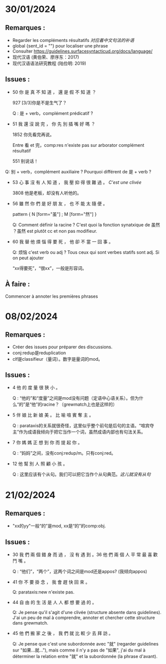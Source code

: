 # 30/01/2024

## Remarques : 
- Regarder les compléments résultatifs *对应着中文句法的补语*
- global {sent_id = ""} pour localiser une phrase
- Consulter https://guidelines.surfacesyntacticud.org/docs/language/
- 现代汉语 (黄伯荣、廖序东：2017)
- 现代汉语语法研究教程 (陆俭明: 2019)

## Issues :

- 50 你 是 真 不 知 道 ， 還 是 假 不 知 道 ？

  927 [3/3]你是不是生气了？

  Q : 是 + verb，complément prédicatif ?

- 51 我 還 沒 說 完 ， 你 先 別 插 嘴 好 嗎 ？ 

  1852 你先看完再说。

  Entre 看 et 完，comp:res n'existe pas sur arborator complément résultatif

  551 别说话！

Q: 别 + verb，complément auxiliaire ? Pourquoi différent de 是 + verb ?

- 53 心 事 沒 有 人 知 道 ， 我 壓 抑 得 很 難 過 。  *C'est une clivée*

  3808 他是老板，却没有人听他的。

- 56 雖 然 你 們 是 好 朋 友 ， 也 不 能 太 隨 便 。 

  pattern { N [form="虽"] ; M [form="然"] }

  Q: Comment définir la racine ? C'est quoi la fonction synatxique de 虽然 ？虽然 est plutôt cc et non pas modifieur.

- 60 我 替 他 煩 惱 得 要 死 ， 他 卻 不 當 一 回 事 。 

  Q: 烦恼 c'est verb ou adj ?  Tous ceux qui sont verbes statifs sont adj. Si on peut ajouter

  “xx得要死”，“很xx”，一般是形容词。

## À faire :
Commencer à annoter les premières phrases

# 08/02/2024

## Remarques : 
- Créer des issues pour préparer des discussions.
- conj:redup是reduplication
- clf是classifieur（量词）。数字是量词的mod。

## Issues :
- 4 他 的 度 量 很 狹 小 。

  Q : “他的”和“度量”之间是mod没有问题（定语中心语关系）。但为什么“的”是“他”的racine？（grewmatch上也是这样的）

- 5 伴 娘 比 新 娘 美 。 比 喻 喧 賓 奪 主 。

  Q : parataxis的关系就很奇怪，这里似乎整个前句是后句的主语。“喧宾夺主”作为成语我倾向于把它当作一个词，虽然成语内部也有句法关系。

- 7 你 媽 媽 正 想 到 你 而 提 起 你 。

  Q : “妈妈”之间，没有conj:redup/m。只有conj:red。

- 12 他 幫 別 人 照 顧 小 孩 。

  Q : 这里应该有个从句。我们可以把它当作个从句典范。*这儿就没有从句*

# 21/02/2024

## Remarques :

- "xx的yy"一般“的”是mod, xx是“的”的comp:obj.


## Issues :

- 30 我 們 兩 個 錯 身 而 過 ， 沒 有 遇 到 。36 他 們 兩 個 人 平 常 最 喜 歡 鬥 嘴 。

  Q : “他们”，“两个”，这两个词之间是mod还是appos? (我倾向appos)

- 41 你 不 要 掛 念 ， 我 會 趕 快 回 來 。

  Q: parataxis:new n'existe pas.

- 44 自 由 的 生 活 是 人 人 都 想 要 過 的 。

  Q: Je pense qu'il s'agit d'une clivée (structure absente dans guidelines). J'ai un peu de mal à comprendre, annoter et chercher cette structure dans grewmatch.

- 45 他 們 搬 家 之 後 ， 我 們 就 比 較 少 去 拜 訪 。

  Q: Je pense que c'est une subordonnée avec "就" (regarder guidelines sur "如果...就..."), mais comme il n'y a pas de "如果", j'ai du mal à déterminer la relation entre "就" et la subordonnée (la phrase d'avant).
  


